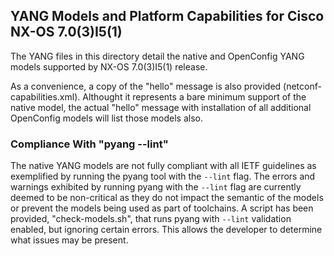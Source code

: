## YANG Models and Platform Capabilities for Cisco NX-OS 7.0(3)I5(1)

The YANG files in this directory detail the native and OpenConfig YANG models supported by NX-OS 7.0(3)I5(1) release.

As a convenience, a copy of the "hello" message is also provided (netconf-capabilities.xml).  Althought it represents a bare minimum support of the native model, the actual "hello" message with installation of all additional OpenConfig models will list those models also.


### Compliance With "pyang --lint"

The native YANG models are not fully compliant with all IETF guidelines as exemplified by running the pyang tool with the ```--lint``` flag. The errors and warnings exhibited by running pyang with the ```--lint``` flag are currently deemed to be non-critical as they do not impact the semantic of the models or prevent the models being used as part of toolchains. A script has been provided, "check-models.sh", that runs pyang with ```--lint``` validation enabled, but ignoring certain errors. This allows the developer to determine what issues may be present.
